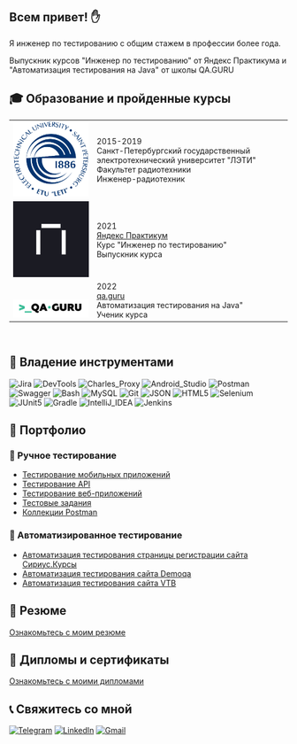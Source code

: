 ## Всем привет! :raised_hand:
Я инженер по тестированию с общим стажем в профессии более года. 

Выпускник курсов "Инженер по тестированию" от Яндекс Практикума и "Автоматизация тестирования на Java" от школы QA.GURU

## :mortar_board: Образование и пройденные курсы 
<table width="100%" border='0'>
   <tr> 
    <td width="30%" valign="bottom"><img src="images/leti.png"></td><td valign="middle">2015-2019</br>Санкт-Петербургский государственный электротехнический университет "ЛЭТИ"</br>Факультет радиотехники</br>Инженер-радиотехник</td></tr>
    <tr><td width="30%" valign="bottom"><img src="images/practicum.jpg"></td><td valign="middle">2021</br><a target="_blank" href="https://practicum.yandex.ru">Яндекс Практикум</a></br>Курс "Инженер по тестированию"</br>Выпускник курса</td>
    <tr><td width="30%" valign="bottom"><img src="images/qaGuru.png"></td><td valign="middle">2022</br><a target="_blank" href="https://qa.guru">qa.guru</a></br>Автоматизация тестирования на Java"</br>Ученик курса</td></tr>
   </tr>
  </table>
  </br>

## :hammer: Владение инструментами
![Jira](https://img.shields.io/badge/-Jira-090909?style=for-the-badge&logo=jira&logoColor=136be1)
![DevTools](https://img.shields.io/badge/DevTools-090909?style=for-the-badge&logo=googlechrome&logoColor=f4f4f4)
![Charles_Proxy](https://img.shields.io/badge/Charles_Proxy-090909?style=for-the-badge&logo=torproject&logoColor=7E4798)
![Android_Studio](https://img.shields.io/badge/Android_Studio-090909?style=for-the-badge&logo=androidstudio&logoColor=3ad07d)
![Postman](https://img.shields.io/badge/Postman-090909?style=for-the-badge&logo=postman&logoColor=f76935)
![Swagger](https://img.shields.io/badge/Swagger-090909?style=for-the-badge&logo=swagger&logoColor=7ede2b)
![Bash](https://img.shields.io/badge/Bash-090909?style=for-the-badge&logo=gnubash&logoColor=4EAA25)
![MySQL](https://img.shields.io/badge/MySQL-090909?style=for-the-badge&logo=mysql&logoColor=4479A1)
![Git](https://img.shields.io/badge/Git-090909?style=for-the-badge&logo=Git&logoColor=F05032)
![JSON](https://img.shields.io/badge/JSON-090909?style=for-the-badge&logo=json&logoColor=004027)
![HTML5](https://img.shields.io/badge/HTML5-090909?style=for-the-badge&logo=html5&logoColor=E34F26)
![Selenium](https://img.shields.io/badge/Selenium-090909?style=for-the-badge&logo=Selenium&logoColor=43B02A)
![JUnit5](https://img.shields.io/badge/JUnit5-090909?style=for-the-badge&logo=JUnit5&logoColor=25A162)
![Gradle](https://img.shields.io/badge/Gradle-090909?style=for-the-badge&logo=Gradle&logoColor=02303A)
![IntelliJ_IDEA](https://img.shields.io/badge/IntelliJ_IDEA-090909?style=for-the-badge&logo=IntelliJIDEA&logoColor=AA00FF)
![Jenkins](https://img.shields.io/badge/Jenkins-090909?style=for-the-badge&logo=Jenkins&logoColor=D24939)

## :file_folder: Портфолио
### :muscle: Ручное тестирование
- [Тестирование мобильных приложений](https://drive.google.com/drive/folders/1H8Om6aSdTo5T5f5hAfJUg4XK1omQZ_1J?usp=share_link)
- [Тестирование API](https://drive.google.com/drive/folders/1QOgL7fXqKegV5_eRKrypP90jUMyDYkfE?usp=sharing)
- [Тестирование веб-приложений](https://drive.google.com/drive/folders/1fOVLNa5aMbenrqD1koJovRxVtcX4oOY4?usp=sharing)
- [Тестовые задания](https://drive.google.com/drive/folders/1am9HqbmAT0fwynOB2E7n4M-DkEquMAoN?usp=sharing)
- [Коллекции Postman](https://github.com/AnatolySlabodenyuk/Postman)

### :electric_plug: Автоматизированное тестирование
- [Автоматизация тестирования страницы регистрации сайта Сириус.Курсы](https://github.com/AnatolySlabodenyuk/SiriusTests)
- [Автоматизация тестирования сайта Demoqa](https://github.com/AnatolySlabodenyuk/QA_GURU_PO_Update)
- [Автоматизация тестирования сайта VTB](https://github.com/AnatolySlabodenyuk/VTB_tests)


## :scroll: Резюме
[Ознакомьтесь с моим резюме](https://drive.google.com/file/d/168PQ0jqsxpHJeZnBfJOUvbCtu2OTHN96/view?usp=sharing)

## :paperclip: Дипломы и сертификаты
[Ознакомьтесь с моими дипломами](https://drive.google.com/drive/folders/1tolsLAciOOLgaTcQG_PcSQKflvYhuol_?usp=share_link)

## :telephone_receiver: Свяжитесь со мной
[![Telegram](https://img.shields.io/badge/Telegram-090909?style=for-the-badge&logo=telegram&logoColor=8cc4d7)](https://t.me/Slabodenyuk_Anatoly)
[![LinkedIn](https://img.shields.io/badge/Linkedin-090909?style=for-the-badge&logo=linkedin&logoColor=0073b1)](https://www.linkedin.com/in/anatolyslabodenyuk)
[![Gmail](https://img.shields.io/badge/Gmail-090909?style=for-the-badge&logo=gmail&logoColor=EA4335)](mailto:slabodenyukanatoly@gmail.com?subject=Предложение%20по%20работе)
